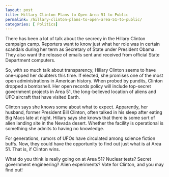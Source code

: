 ```yaml
---
layout: post
title: Hillary Clinton Plans to Open Area 51 to Public
permalink: /hillary-clinton-plans-to-open-area-51-to-public/
categories: [ Politics]
---
```

There has been a lot of talk about the secrecy in the Hillary Clinton campaign camp. Reporters want to know just what her role was in certain scandals during her term as Secretary of State under President Obama. They also want the release of emails sent and received from official State Department computers.

So, with so much talk about transparency, Hillary Clinton seems to have one-upped her doubters this time. If elected, she promises one of the most open administrations in American history. When probed by pundits, Clinton dropped a bombshell. Her open records policy will include top-secret government projects in Area 51, the long-believed location of aliens and UFO aircraft that have visited Earth.

Clinton says she knows some about what to expect. Apparently, her husband, former President Bill Clinton, often talked in his sleep after eating Big Macs late at night. Hillary says she knows that there is some sort of alien landing site in the Nevada desert. Whether the facility is operational is something she admits to having no knowledge.

For generations, rumors of UFOs have circulated among science fiction buffs. Now, they could have the opportunity to find out just what is at Area 51. That is, if Clinton wins.

What do you think is really going on at Area 51? Nuclear tests? Secret government engineering? Alien experiments? Vote for Clinton, and you may find out!
